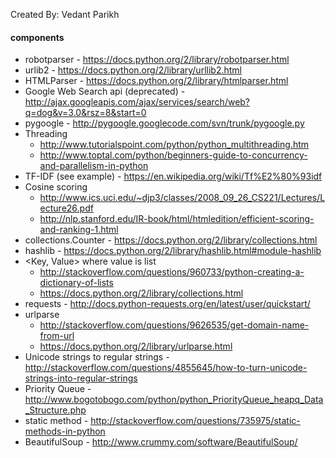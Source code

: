 
Created By: Vedant Parikh

#### components
 - robotparser - https://docs.python.org/2/library/robotparser.html
 - urlib2 - https://docs.python.org/2/library/urllib2.html
 - HTMLParser - https://docs.python.org/2/library/htmlparser.html
 - Google Web Search api (deprecated) - http://ajax.googleapis.com/ajax/services/search/web?q=dog&v=3.0&rsz=8&start=0
 - pygoogle - http://pygoogle.googlecode.com/svn/trunk/pygoogle.py
 - Threading
    * http://www.tutorialspoint.com/python/python_multithreading.htm
    * http://www.toptal.com/python/beginners-guide-to-concurrency-and-parallelism-in-python
 - TF-IDF (see example) - https://en.wikipedia.org/wiki/Tf%E2%80%93idf
 - Cosine scoring
    * http://www.ics.uci.edu/~djp3/classes/2008_09_26_CS221/Lectures/Lecture26.pdf
    * http://nlp.stanford.edu/IR-book/html/htmledition/efficient-scoring-and-ranking-1.html
 - collections.Counter - https://docs.python.org/2/library/collections.html
 - hashlib - https://docs.python.org/2/library/hashlib.html#module-hashlib
 - &lt;Key, Value&gt; where value is list
    * http://stackoverflow.com/questions/960733/python-creating-a-dictionary-of-lists
    * https://docs.python.org/2/library/collections.html
 - requests - http://docs.python-requests.org/en/latest/user/quickstart/
 - urlparse
    * http://stackoverflow.com/questions/9626535/get-domain-name-from-url   
    * https://docs.python.org/2/library/urlparse.html
 - Unicode strings to regular strings - http://stackoverflow.com/questions/4855645/how-to-turn-unicode-strings-into-regular-strings
 - Priority Queue - http://www.bogotobogo.com/python/python_PriorityQueue_heapq_Data_Structure.php
 - static method - http://stackoverflow.com/questions/735975/static-methods-in-python
 - BeautifulSoup - http://www.crummy.com/software/BeautifulSoup/
